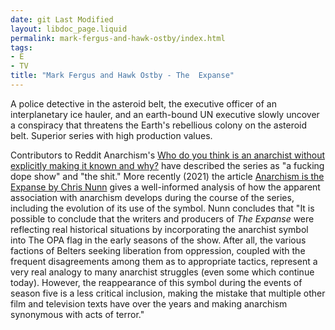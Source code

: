 ```yaml
---
date: git Last Modified
layout: libdoc_page.liquid
permalink: mark-fergus-and-hawk-ostby/index.html
tags:
- E
- TV
title: "Mark Fergus and Hawk Ostby - The  Expanse"
---
```


A police detective in the asteroid belt, the executive  officer of an interplanetary ice hauler, and an earth-bound UN executive slowly  uncover a conspiracy that threatens the Earth's rebellious colony on the  asteroid belt. Superior series with high production values.

Contributors to Reddit Anarchism's <a class="title may-blank " data-event-action="title" data-href-url="/r/Anarchism/comments/5linem/who_do_you_think_is_an_anarchist_without/" data-inbound-url="/r/Anarchism/comments/5linem/who_do_you_think_is_an_anarchist_without/?utm_content=title&amp;utm_medium=front&amp;utm_source=reddit&amp;utm_name=Anarchism" href="https://www.reddit.com/r/Anarchism/comments/5linem/who_do_you_think_is_an_anarchist_without/" rel="" tabindex="1"> Who do you think is an anarchist without explicitly making it known and why?</a>  have described the series as "a fucking dope show" and "the shit."
 More recently (2021) the article <a href="https://cstonline.net/anarchism-is-the-expanse-by-chris-nunn/">Anarchism is the Expanse by Chris Nunn</a> gives a well-informed analysis of how the apparent association with anarchism develops during the course of the series, including the evolution of its use of the symbol. Nunn concludes that "It is possible to conclude that the writers and producers of _The Expanse_ were reflecting real historical situations by incorporating the anarchist symbol into The OPA flag in the early seasons of the show. After all, the various factions of Belters seeking liberation from oppression, coupled with the frequent disagreements among them as to appropriate tactics, represent a very real analogy to many anarchist struggles (even some which continue today). However, the reappearance of this symbol during the events of season five is a less critical inclusion, making the mistake that multiple other film and television texts have over the years and making anarchism synonymous with acts of terror."